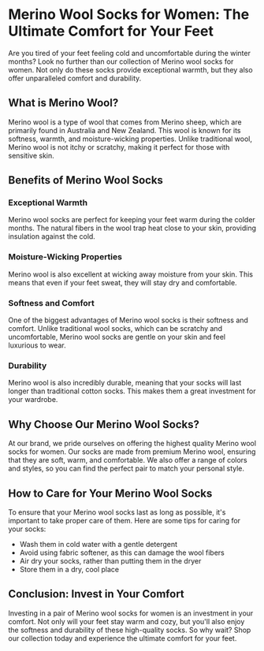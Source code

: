 # Merino Wool Socks for Women: The Ultimate Comfort for Your Feet

Are you tired of your feet feeling cold and uncomfortable during the winter months? Look no further than our collection of Merino wool socks for women. Not only do these socks provide exceptional warmth, but they also offer unparalleled comfort and durability.

## What is Merino Wool?

Merino wool is a type of wool that comes from Merino sheep, which are primarily found in Australia and New Zealand. This wool is known for its softness, warmth, and moisture-wicking properties. Unlike traditional wool, Merino wool is not itchy or scratchy, making it perfect for those with sensitive skin.

## Benefits of Merino Wool Socks

### Exceptional Warmth

Merino wool socks are perfect for keeping your feet warm during the colder months. The natural fibers in the wool trap heat close to your skin, providing insulation against the cold.

### Moisture-Wicking Properties

Merino wool is also excellent at wicking away moisture from your skin. This means that even if your feet sweat, they will stay dry and comfortable.

### Softness and Comfort

One of the biggest advantages of Merino wool socks is their softness and comfort. Unlike traditional wool socks, which can be scratchy and uncomfortable, Merino wool socks are gentle on your skin and feel luxurious to wear.

### Durability

Merino wool is also incredibly durable, meaning that your socks will last longer than traditional cotton socks. This makes them a great investment for your wardrobe.

## Why Choose Our Merino Wool Socks?

At our brand, we pride ourselves on offering the highest quality Merino wool socks for women. Our socks are made from premium Merino wool, ensuring that they are soft, warm, and comfortable. We also offer a range of colors and styles, so you can find the perfect pair to match your personal style.

## How to Care for Your Merino Wool Socks

To ensure that your Merino wool socks last as long as possible, it's important to take proper care of them. Here are some tips for caring for your socks:

- Wash them in cold water with a gentle detergent
- Avoid using fabric softener, as this can damage the wool fibers
- Air dry your socks, rather than putting them in the dryer
- Store them in a dry, cool place

## Conclusion: Invest in Your Comfort

Investing in a pair of Merino wool socks for women is an investment in your comfort. Not only will your feet stay warm and cozy, but you'll also enjoy the softness and durability of these high-quality socks. So why wait? Shop our collection today and experience the ultimate comfort for your feet.